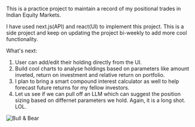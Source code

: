 This is a practice project to maintain a record of my positional trades in Indian Equity Markets. 

I have used next.js(API) and react(UI) to implement this project. This is a side project and keep on updating the project bi-weekly to add more cool functionality. 

What's next:
1. User can add/edit their holding directly from the UI.
2. Build cool charts to analyse holdings based on parameters like amount inveted, return on investment and relative return on portfolio.
3. I plan to bring a smart compound interest calculator as well to help forecast future returns for my fellow investors.
4. Let us see if we can pull off an LLM which can suggest the position sizing based on differnet parameters we hold. Again, it is a long shot. LOL.

![Bull & Bear](https://g.foolcdn.com/editorial/images/765862/bull-and-bear-1.jpg)
